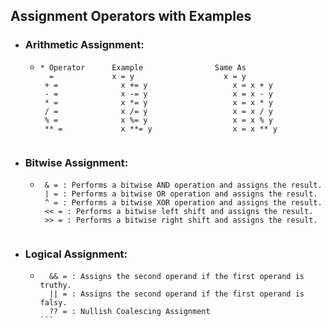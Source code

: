 ## Assignment Operators with Examples

* ### Arithmetic Assignment:
  * ```
    * Operator	    Example	               Same As
      =	            x = y	                 x = y
     + =	          x += y	               x = x + y
     - =	          x -= y	               x = x - y
     * =	          x *= y	               x = x * y
     / =	          x /= y	               x = x / y
     % =	          x %= y	               x = x % y
     ** =	          x **= y	               x = x ** y
  ```
* ### Bitwise Assignment:
    * ```
       & = : Performs a bitwise AND operation and assigns the result.
       | = : Performs a bitwise OR operation and assigns the result.
       ^ = : Performs a bitwise XOR operation and assigns the result.
       << = : Performs a bitwise left shift and assigns the result.
       >> = : Performs a bitwise right shift and assigns the result.
  ```
* ### Logical Assignment:
  * ````
      && = : Assigns the second operand if the first operand is truthy.
      || = : Assigns the second operand if the first operand is falsy.
      ?? = : Nullish Coalescing Assignment
    ```
 

